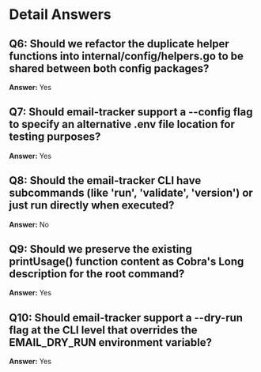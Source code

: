 # Detail Answers

## Q6: Should we refactor the duplicate helper functions into internal/config/helpers.go to be shared between both config packages?
**Answer:** Yes

## Q7: Should email-tracker support a --config flag to specify an alternative .env file location for testing purposes?
**Answer:** Yes

## Q8: Should the email-tracker CLI have subcommands (like 'run', 'validate', 'version') or just run directly when executed?
**Answer:** No

## Q9: Should we preserve the existing printUsage() function content as Cobra's Long description for the root command?
**Answer:** Yes

## Q10: Should email-tracker support a --dry-run flag at the CLI level that overrides the EMAIL_DRY_RUN environment variable?
**Answer:** Yes